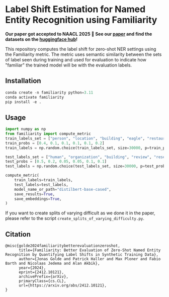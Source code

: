 # Label Shift Estimation for Named Entity Recognition using Familiarity

**Our paper got accepted to NAACL 2025 🎉 See our [paper](https://arxiv.org/abs/2412.10121) and find the datasets on the [huggingface hub](https://huggingface.co/flair)!**

This repository computes the label shift for zero-shot NER settings using the Familiarity metric. The metric uses semantic similarity between the sets of label seen during training and used for evaluation to indicate how "familiar" the trained model will be with the evaluation labels.

## Installation
```python
conda create -n familiarity python=3.11
conda activate familiarity
pip install -e .
```

## Usage
```python
import numpy as np
from familiarity import compute_metric
train_labels_set = ["person", "location", "building", "eagle", "restaurant", "util"]
train_probs = [0.4, 0.1, 0.1, 0.1, 0.1, 0.2]
train_labels = np.random.choice(train_labels_set, size=30000, p=train_probs).tolist()

test_labels_set = ["human", "organization", "building", "review", "researcher", "car"]
test_probs = [0.5, 0.2, 0.05, 0.05, 0.1, 0.1]
test_labels = np.random.choice(test_labels_set, size=30000, p=test_probs).tolist()

compute_metric(
    train_labels=train_labels,
    test_labels=test_labels,
    model_name_or_path="distilbert-base-cased",
    save_results=True,
    save_embeddings=True,
)
```

If you want to create splits of varying difficult as we done it in the paper, please refer to the script `create_splits_of_varying_difficulty.py`.

## Citation
```
@misc{golde2024familiaritybetterevaluationzeroshot,
      title={Familiarity: Better Evaluation of Zero-Shot Named Entity Recognition by Quantifying Label Shifts in Synthetic Training Data}, 
      author={Jonas Golde and Patrick Haller and Max Ploner and Fabio Barth and Nicolaas Jedema and Alan Akbik},
      year={2024},
      eprint={2412.10121},
      archivePrefix={arXiv},
      primaryClass={cs.CL},
      url={https://arxiv.org/abs/2412.10121}, 
}
```
